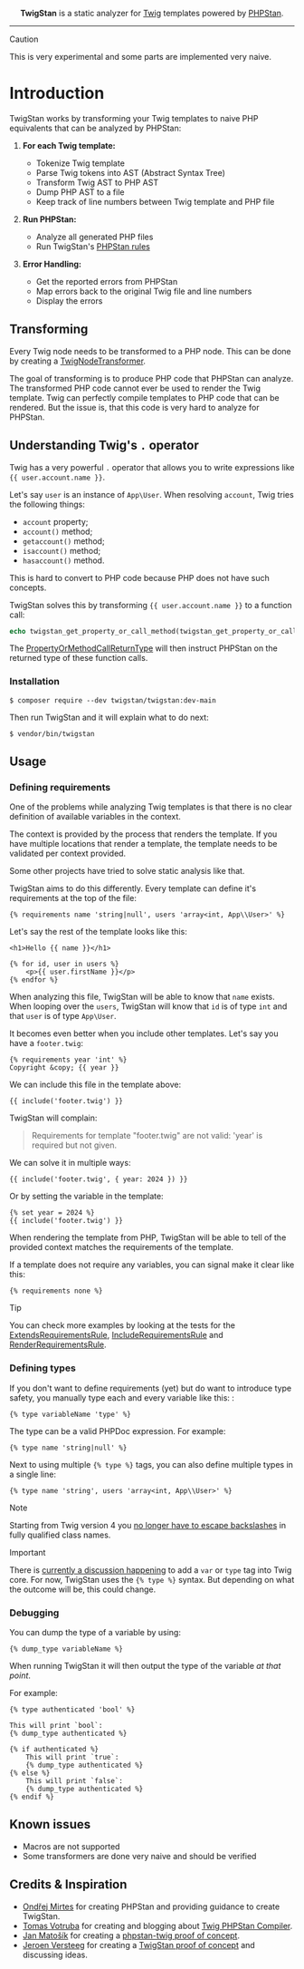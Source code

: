 <p align="center">
    <strong>TwigStan</strong> is a static analyzer for <a href="https://twig.symfony.com">Twig</a> templates powered by <a href="https://phpstan.org">PHPStan</a>.
</p>

------

> [!CAUTION]
> This is very experimental and some parts are implemented very naive.

# Introduction

TwigStan works by transforming your Twig templates to naive PHP equivalents that can be analyzed by PHPStan:

1. **For each Twig template:**
   - Tokenize Twig template
   - Parse Twig tokens into AST (Abstract Syntax Tree)
   - Transform Twig AST to PHP AST
   - Dump PHP AST to a file
   - Keep track of line numbers between Twig template and PHP file

2. **Run PHPStan:**
   - Analyze all generated PHP files
   - Run TwigStan's [PHPStan rules](src/PHPStan/Rules)

3. **Error Handling:**
   - Get the reported errors from PHPStan
   - Map errors back to the original Twig file and line numbers
   - Display the errors

## Transforming

Every Twig node needs to be transformed to a PHP node. This can be done by creating
a [TwigNodeTransformer](src/Twig/Transforming/NodeTransformer/TwigNodeTransformer.php).

The goal of transforming is to produce PHP code that PHPStan can analyze.
The transformed PHP code cannot ever be used to render the Twig template.
Twig can perfectly compile templates
to PHP code that can be rendered. But the issue is, that this code is very hard to analyze for PHPStan.

## Understanding Twig's `.` operator

Twig has a very powerful `.` operator that allows you to write expressions like `{{ user.account.name }}`.

Let's say `user` is an instance of `App\User`. When resolving `account`, Twig tries the following things:
* `account` property;
* `account()` method;
* `getaccount()` method;
* `isaccount()` method;
* `hasaccount()` method.

This is hard to convert to PHP code because PHP does not have such concepts.

TwigStan solves this by transforming `{{ user.account.name }}` to a function call:
```php
echo twigstan_get_property_or_call_method(twigstan_get_property_or_call_method($user, 'account'), 'name')
```

The [PropertyOrMethodCallReturnType](src/PHPStan/DynamicFunctionReturnType/PropertyOrMethodCallReturnType.php) will then instruct
PHPStan on the returned type of these function calls.

### Installation

```command
$ composer require --dev twigstan/twigstan:dev-main
```

Then run TwigStan and it will explain what to do next:
```command
$ vendor/bin/twigstan
```

## Usage

### Defining requirements

One of the problems while analyzing Twig templates is that there is no clear
definition of available variables in the context.

The context is provided by the process that renders the template. If you have multiple locations that render
a template, the template needs to be validated per context provided.

Some other projects have tried to solve static analysis like that.

TwigStan aims to do this differently. Every template can define it's requirements at the top of the file:
```twig
{% requirements name 'string|null', users 'array<int, App\\User>' %}
```

Let's say the rest of the template looks like this:
```twig
<h1>Hello {{ name }}</h1>

{% for id, user in users %}
    <p>{{ user.firstName }}</p>
{% endfor %}
```

When analyzing this file, TwigStan will be able to know that `name` exists.
When looping over the `users`, TwigStan will know that `id` is of type `int` and that `user` is of type `App\User`.

It becomes even better when you include other templates. Let's say you have a `footer.twig`:
```twig
{% requirements year 'int' %}
Copyright &copy; {{ year }}
```

We can include this file in the template above:
```twig
{{ include('footer.twig') }}
```

TwigStan will complain:
> Requirements for template "footer.twig" are not valid: 'year' is required but not given.

We can solve it in multiple ways:
```twig
{{ include('footer.twig', { year: 2024 }) }}
```

Or by setting the variable in the template:
```twig
{% set year = 2024 %}
{{ include('footer.twig') }}
```

When rendering the template from PHP, TwigStan will be able to tell of the provided context matches the requirements of the template.

If a template does not require any variables, you can signal make it clear like this:
```twig
{% requirements none %}
```

> [!TIP]
> You can check more examples by looking at the tests for the [ExtendsRequirementsRule](tests/Rules/ExtendsRequirements),
[IncludeRequirementsRule](tests/Rules/IncludeRequirements) and [RenderRequirementsRule](tests/Rules/RenderRequirements).

### Defining types

If you don't want to define requirements (yet) but do want to introduce type safety, you manually type each and every
variable like this: :
```twig
{% type variableName 'type' %}
```

The type can be a valid PHPDoc expression. For example:
```twig
{% type name 'string|null' %}
```

Next to using multiple `{% type %}` tags, you can also define multiple types in a single line:
```twig
{% type name 'string', users 'array<int, App\\User>' %}
```
> [!NOTE]
> Starting from Twig version 4 you [no longer have to escape backslashes](https://github.com/twigphp/Twig/pull/4199) in fully qualified class names.

> [!IMPORTANT]
> There is [currently a discussion happening](https://github.com/twigphp/Twig/issues/4165) to add a `var` or `type` tag into Twig core.
> For now, TwigStan uses the `{% type %}` syntax. But depending on what the outcome will be, this could change.

### Debugging

You can dump the type of a variable by using:
```twig
{% dump_type variableName %}
```

When running TwigStan it will then output the type of the variable _at that point_.

For example:
```twig
{% type authenticated 'bool' %}

This will print `bool`:
{% dump_type authenticated %}

{% if authenticated %}
    This will print `true`:
    {% dump_type authenticated %}
{% else %}
    This will print `false`:
    {% dump_type authenticated %}
{% endif %}
```

## Known issues

* Macros are not supported
* Some transformers are done very naive and should be verified

## Credits & Inspiration

* [Ondřej Mirtes](https://github.com/ondrejmirtes) for creating PHPStan and providing guidance to create TwigStan.
* [Tomas Votruba](https://github.com/tomasvotruba) for creating and blogging about [Twig PHPStan Compiler](https://github.com/deprecated-packages/twig-phpstan-compiler).
* [Jan Matošík](https://github.com/HonzaMatosik) for creating a [phpstan-twig proof of concept](https://github.com/driveto/phpstan-twig).
* [Jeroen Versteeg](https://github.com/drjayvee) for creating a [TwigStan proof of concept](https://github.com/alisqi/TwigStan) and discussing ideas.
